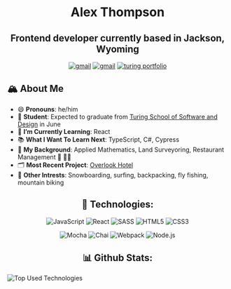 <h1 align="center">Alex Thompson</h1>
<h2 align="center">Frontend developer currently based in Jackson, Wyoming</h2>


<p align="center">
 <a href="https://www.linkedin.com/in/alex-thompson-he-him/"><img src="https://img.shields.io/badge/LinkedIn-0077B5?style=for-the-badge&logo=linkedin&logoColor=white" alt="gmail"></a>
 <a href="mailto:ahthomps1@gmail.com"><img src="https://img.shields.io/badge/Gmail-D14836?style=for-the-badge&logo=gmail&logoColor=white" alt="gmail"></a>
 <a href="https://turing.io/"><img src="https://img.shields.io/badge/Turing-000?style=for-the-badge&logo=turing&logoColor=black" alt="turing portfolio"></a>

## 🏔 About Me 

- 😄 **Pronouns**: he/him
- 📝 **Student**: Expected to graduate from [Turing School of Software and Design](https://turing.io/) in June
- 🌱 **I’m Currently Learning**: React 
- 📚 **What I Want To Learn Next**: TypeScript, C#, Cypress
- 🧬 **My Background**: Applied Mathematics, Land Surveyoring, Restaurant Management 🧮 📐📏
- 🗂 **Most Recent Project**: [Overlook Hotel](https://github.com/alexthompson207/overlook)
- 🌄 **Other Intrests**: Snowboarding, surfing, backpacking, fly fishing, mountain biking


<h2 align="center">🧰 Technologies:</h2>

<p align="center">
 <img alt="JavaScript" src="https://img.shields.io/badge/JavaScript-F7DF1E?style=for-the-badge&logo=javascript&logoColor=black">
 <img alt="React" src="https://img.shields.io/badge/React-20232A?style=for-the-badge&logo=react&logoColor=61DAFB">
 <img alt="SASS" src="https://img.shields.io/badge/Sass-CC6699?style=for-the-badge&logo=sass&logoColor=white">
 <img alt="HTML5" src="https://img.shields.io/badge/HTML5-E34F26?style=for-the-badge&logo=html5&logoColor=white">
 <img alt="CSS3" src="https://img.shields.io/badge/CSS3-1572B6?style=for-the-badge&logo=css3&logoColor=white">
</p>

<p align="center">
 <img alt="Mocha" src="https://img.shields.io/badge/-mocha-%238D6748?&style=for-the-badge&logo=mocha&logoColor=white">
 <img alt="Chai" src="https://img.shields.io/badge/chai-A11404?style=for-the-badge&logo=chai&logoColor=white">
 <img alt="Webpack" src="https://img.shields.io/badge/webpack%20-%238DD6F9.svg?&style=for-the-badge&logo=webpack&logoColor=black">
 <img alt="Node.js" src="https://img.shields.io/badge/Node.js-43853D?style=for-the-badge&logo=node.js&logoColor=white">
</p>

<h2 align="center">📊 Github Stats:</h2>
<p align="center>
 <img alt="Github Stats Graph" src="https://github-readme-stats.vercel.app/api?username=alexthompson207&show_icons=true&theme=dark&hide=stars">
 <img alt="Top Used Technologies" src="https://github-readme-stats.vercel.app/api/top-langs/?username=alexthompson207&layout=compact&theme=dark">
</p>
